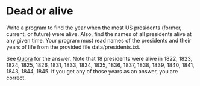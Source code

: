 # Dead or alive

Write a program to find the year when the most US presidents (former, current, or future) were alive. Also, find the names of all presidents alive at any given time. Your program must read names of the presidents and their years of life from the provided file data/presidents.txt.

See [Quora](https://www.quora.com/When-were-the-most-US-Presidents-alive) for the answer. Note that 18 presidents were alive in 1822, 1823, 1824, 1825, 1826, 1831, 1833, 1834, 1835, 1836, 1837, 1838, 1839, 1840, 1841, 1843, 1844, 1845. If you get any of those years as an answer, you are correct.
